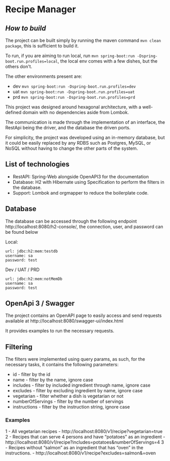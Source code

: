 # Recipe Manager
## _How to build_

The project can be built simply by running the maven command `mvn clean package`, this is sufficient to build it.

To run, if you are aiming to run local, run `mvn spring-boot:run -Dspring-boot.run.profiles=local`, the local env comes with a few dishes, but the others don't.

The other environments present are: 
- dev `mvn spring-boot:run -Dspring-boot.run.profiles=dev`
- uat `mvn spring-boot:run -Dspring-boot.run.profiles=uat`
- prd `mvn spring-boot:run -Dspring-boot.run.profiles=prd`

This project was designed around hexagonal architecture, with a well-defined domain with no dependencies aside from Lombok.

The communication is made through the implementation of an interface, the RestApi being the driver, and the database the driven ports.

For simplicity, the project was developed using an in-memory database, but it could be easily replaced by any RDBS such as Postgres, MySQL, or NoSQL without having to change the other parts of the system.

## List of technologies

- RestAPI: Spring-Web alongside OpenAPI3 for the documentation
- Database: H2 with Hibernate using Specification to perform the filters in the database.
- Support: Lombok and orgmapper to reduce the boilerplate code.


## Database

The database can be accessed through the following endpoint http://localhost:8080/h2-console/, the connection, user, and password can be found below

Local:

    url: jdbc:h2:mem:testdb
    username: sa
    password: test

Dev / UAT / PRD

    url: jdbc:h2:mem:notMemDb
    username: sa
    password: test

## OpenApi 3 / Swagger

The project contains an OpenAPI page to easily access and send requests available at http://localhost:8080/swagger-ui/index.html

It provides examples to run the necessary requests.

## Filtering

The filters were implemented using query params, as such, for the necessary tasks, it contains the following parameters:

- id - filter by the id
- name - filter by the name, ignore case
- includes - filter by included ingredient through name, ignore case
- excludes - filter by excluding ingredient by name, ignore case
- vegetarian - filter whether a dish is vegetarian or not
- numberOfServings - filter by the number of servings
- instructions - filter by the instruction string, ignore case

### Examples
1 - All vegetarian recipes - http://localhost:8080/v1/recipe?vegetarian=true
2 - Recipes that can serve 4 persons and have “potatoes” as an ingredient - http://localhost:8080/v1/recipe?includes=potatoes&numberOfServings=4
3 - Recipes without “salmon” as an ingredient that has “oven” in the instructions. - http://localhost:8080/v1/recipe?excludes=salmon&=oven

